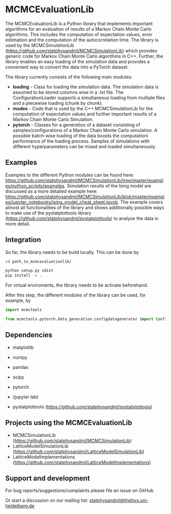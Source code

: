 MCMCEvaluationLib
=================

The MCMCEvaluationLib is a Python library that implements important algorithms for an evaluation of results of a Markov Chain Monte Carlo algorithms. This includes the computation of expectation values, error estimation and the computation of the autocorrelation time. The library is used by the MCMCSimulationLib (https://github.com/statphysandml/MCMCSimulationLib) which provides generic code for Markov Chain Monte Carlo algorithms in C++. Further, the library enables an easy loading of the simulation data and provides a convenient way to convert the data into a PyTorch dataset.

The library currently consists of the following main modules:

- **loading** - Class for loading the simulation data. The simulation data is assumed to be stored columns wise in a .txt file. The ConfigurationLoader supports a simultaneous loading from multiple files and a piecewise loading (chunk by chunk).
- **modes** - Code that is used by the C++ MCMCSimulationLib for the computation of expectation values and further important results of a Markov Chain Monte Carlo Simulation.
- **pytorch** - Classes for a generation of a dataset consisting of samples/configurations of a Markov Chain Monte Carlo simulation. A possible batch-wise loading of the data boosts the computationl performance of the loading process. Samples of simulations with different hyperparameters can be mixed and loaded simultaneously.

Examples
--------

Examples to the different Python modules can be found here: https://github.com/statphysandml/MCMCSimulationLib/tree/master/examples/python_scripts/examples. Simulation results of the Ising model are discussed as a more detailed example here: https://github.com/statphysandml/MCMCSimulationLib/blob/master/examples/jupyter_notebooks/ising_model_cheat_sheet.ipynb. The example covers almost all functionalities of the library and shows additionally possible ways to make use of the pystatplottools library (https://github.com/statphysandml/pystatplottools) to analyse the data in more detail.

Integration
-----------

So far, the library needs to be build locally. This can be done by

```bash
cd path_to_mcmcevaluationlib/

python setup.py sdist
pip install -e .
```

For virtual enviroments, the library needs to be activate beforehand.

After this step, the different modules of the library can be used, for example, by

```python
import mcmctools

from mcmctools.pytorch.data_generation.configdatagenerator import ConfigDataGenerator
```

Dependencies
------------

- matplotlib
- numpy
- pandas
- scipy
- pytorch
- (jupyter lab)

- pystatplottools (https://github.com/statphysandml/pystatplottools)

Projects using the MCMCEvaluationLib
----------------------------------

- MCMCSimulationLib (https://github.com/statphysandml/MCMCSimulationLib)
- LatticeModelSimulationLib (https://github.com/statphysandml/LatticeModelSimulationLib)
- LatticeModelImplementations (https://github.com/statphysandml/LatticeModelImplementations)

Support and development
----------------------

For bug reports/suggestions/complaints please file an issue on GitHub.

Or start a discussion on our mailing list: statphysandml@thphys.uni-heidelberg.de

